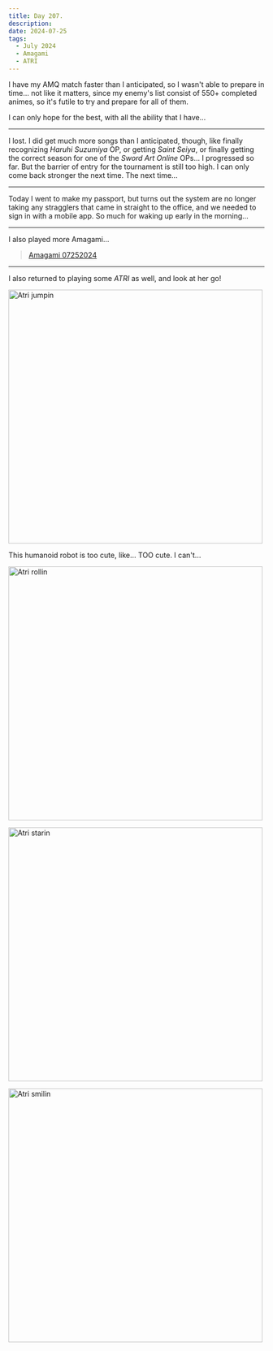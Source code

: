 ```yaml
---
title: Day 207.
description: 
date: 2024-07-25
tags: 
  - July 2024
  - Amagami
  - ATRI
---
```


I have my AMQ match faster than I anticipated, so I wasn't able to prepare in time... not like it matters, since my enemy's list consist of 550+ completed animes, so it's futile to try and prepare for all of them.

I can only hope for the best, with all the ability that I have...

-----

I lost. I did get much more songs than I anticipated, though, like finally recognizing *Haruhi Suzumiya* OP, or getting *Saint Seiya*, or finally getting the correct season for one of the *Sword Art Online* OPs... I progressed so far. But the barrier of entry for the tournament is still too high. I can only come back stronger the next time. The next time...

-----

Today I went to make my passport, but turns out the system are no longer taking any stragglers that came in straight to the office, and we needed to sign in with a mobile app. So much for waking up early in the morning...


-----

I also played more Amagami...

<blockquote class="imgur-embed-pub" lang="en" data-id="a/PDxqdIL" data-context="false" ><a href="//imgur.com/a/PDxqdIL">Amagami 07252024</a></blockquote><script async src="//s.imgur.com/min/embed.js" charset="utf-8"></script>

-----

I also returned to playing some *ATRI* as well, and look at her go!

<a href="https://imgur.com/9D5B0we"><img src="https://i.imgur.com/9D5B0we.png" title="source: imgur.com" width="500px" alt="Atri jumpin"/></a>

This humanoid robot is too cute, like... TOO cute. I can't...

<a href="https://imgur.com/KXU5vYA"><img src="https://i.imgur.com/KXU5vYA.png" title="source: imgur.com" width="500px" alt="Atri rollin"/></a>

<a href="https://imgur.com/MbhplEn"><img src="https://i.imgur.com/MbhplEn.png" title="source: imgur.com" width="500px" alt="Atri starin"/></a>

<a href="https://imgur.com/iwBUmCi"><img src="https://i.imgur.com/iwBUmCi.png" title="source: imgur.com" width="500px" alt="Atri smilin"/></a>